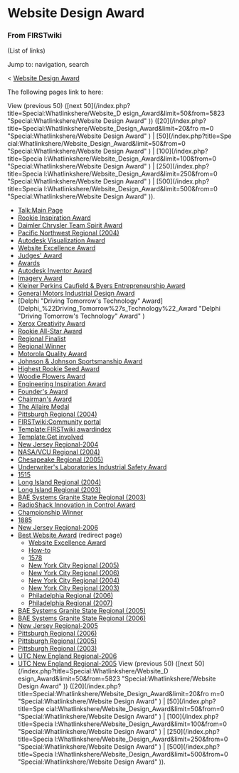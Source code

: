 # Website Design Award

### From FIRSTwiki

(List of links)

Jump to: navigation, search

&lt; [Website Design Award](/index.php?title=Website_Design_Award&redirect=no
"Website Design Award" )  

The following pages link to here:

View (previous 50) ([next 50](/index.php?title=Special:Whatlinkshere/Website_D
esign_Award&limit=50&from=5823 "Special:Whatlinkshere/Website Design Award" ))
([20](/index.php?title=Special:Whatlinkshere/Website_Design_Award&limit=20&fro
m=0 "Special:Whatlinkshere/Website Design Award" ) | [50](/index.php?title=Spe
cial:Whatlinkshere/Website_Design_Award&limit=50&from=0
"Special:Whatlinkshere/Website Design Award" ) | [100](/index.php?title=Specia
l:Whatlinkshere/Website_Design_Award&limit=100&from=0
"Special:Whatlinkshere/Website Design Award" ) | [250](/index.php?title=Specia
l:Whatlinkshere/Website_Design_Award&limit=250&from=0
"Special:Whatlinkshere/Website Design Award" ) | [500](/index.php?title=Specia
l:Whatlinkshere/Website_Design_Award&limit=500&from=0
"Special:Whatlinkshere/Website Design Award" )).

  * [Talk:Main Page](Talk:Main_Page "Talk:Main Page" )
  * [Rookie Inspiration Award](Rookie_Inspiration_Award "Rookie Inspiration Award" )
  * [Daimler Chrysler Team Spirit Award](Daimler_Chrysler_Team_Spirit_Award "Daimler Chrysler Team Spirit Award" )
  * [Pacific Northwest Regional (2004)](Pacific_Northwest_Regional_%282004%29 "Pacific Northwest Regional \(2004\)" )
  * [Autodesk Visualization Award](Autodesk_Visualization_Award "Autodesk Visualization Award" )
  * [Website Excellence Award](Website_Excellence_Award "Website Excellence Award" )
  * [Judges' Award](Judges%27_Award "Judges' Award" )
  * [Awards](Awards "Awards" )
  * [Autodesk Inventor Award](Autodesk_Inventor_Award "Autodesk Inventor Award" )
  * [Imagery Award](Imagery_Award "Imagery Award" )
  * [Kleiner Perkins Caufield &amp; Byers Entrepreneurship Award](Kleiner_Perkins_Caufield_%26_Byers_Entrepreneurship_Award "Kleiner Perkins Caufield & Byers Entrepreneurship Award" )
  * [General Motors Industrial Design Award](General_Motors_Industrial_Design_Award "General Motors Industrial Design Award" )
  * [Delphi "Driving Tomorrow's Technology" Award](Delphi_%22Driving_Tomorrow%27s_Technology%22_Award "Delphi "Driving Tomorrow's Technology" Award" )
  * [Xerox Creativity Award](Xerox_Creativity_Award "Xerox Creativity Award" )
  * [Rookie All-Star Award](Rookie_All-Star_Award "Rookie All-Star Award" )
  * [Regional Finalist](Regional_Finalist "Regional Finalist" )
  * [Regional Winner](Regional_Winner "Regional Winner" )
  * [Motorola Quality Award](Motorola_Quality_Award "Motorola Quality Award" )
  * [Johnson &amp; Johnson Sportsmanship Award](Johnson_%26_Johnson_Sportsmanship_Award "Johnson & Johnson Sportsmanship Award" )
  * [Highest Rookie Seed Award](Highest_Rookie_Seed_Award "Highest Rookie Seed Award" )
  * [Woodie Flowers Award](Woodie_Flowers_Award "Woodie Flowers Award" )
  * [Engineering Inspiration Award](Engineering_Inspiration_Award "Engineering Inspiration Award" )
  * [Founder's Award](Founder%27s_Award "Founder's Award" )
  * [Chairman's Award](Chairman%27s_Award "Chairman's Award" )
  * [The Allaire Medal](The_Allaire_Medal "The Allaire Medal" )
  * [Pittsburgh Regional (2004)](Pittsburgh_Regional_%282004%29 "Pittsburgh Regional \(2004\)" )
  * [FIRSTwiki:Community portal](FIRSTwiki:Community_portal "FIRSTwiki:Community portal" )
  * [Template:FIRSTwiki awardindex](Template:FIRSTwiki_awardindex "Template:FIRSTwiki awardindex" )
  * [Template:Get involved](Template:Get_involved "Template:Get involved" )
  * [New Jersey Regional-2004](New_Jersey_Regional-2004 "New Jersey Regional-2004" )
  * [NASA/VCU Regional (2004)](NASA/VCU_Regional_%282004%29 "NASA/VCU Regional \(2004\)" )
  * [Chesapeake Regional (2005)](Chesapeake_Regional_%282005%29 "Chesapeake Regional \(2005\)" )
  * [Underwriter's Laboratories Industrial Safety Award](Underwriter%27s_Laboratories_Industrial_Safety_Award "Underwriter's Laboratories Industrial Safety Award" )
  * [1515](1515 "1515" )
  * [Long Island Regional (2004)](Long_Island_Regional_%282004%29 "Long Island Regional \(2004\)" )
  * [Long Island Regional (2003)](Long_Island_Regional_%282003%29 "Long Island Regional \(2003\)" )
  * [BAE Systems Granite State Regional (2003)](BAE_Systems_Granite_State_Regional_%282003%29 "BAE Systems Granite State Regional \(2003\)" )
  * [RadioShack Innovation in Control Award](RadioShack_Innovation_in_Control_Award "RadioShack Innovation in Control Award" )
  * [Championship Winner](Championship_Winner "Championship Winner" )
  * [1885](1885 "1885" )
  * [New Jersey Regional-2006](New_Jersey_Regional-2006 "New Jersey Regional-2006" )
  * [Best Website Award](/index.php?title=Best_Website_Award&redirect=no "Best Website Award" ) (redirect page) 
    * [Website Excellence Award](Website_Excellence_Award "Website Excellence Award" )
    * [How-to](How-to "How-to" )
    * [1578](1578 "1578" )
    * [New York City Regional (2005)](New_York_City_Regional_%282005%29 "New York City Regional \(2005\)" )
    * [New York City Regional (2006)](New_York_City_Regional_%282006%29 "New York City Regional \(2006\)" )
    * [New York City Regional (2004)](New_York_City_Regional_%282004%29 "New York City Regional \(2004\)" )
    * [New York City Regional (2003)](New_York_City_Regional_%282003%29 "New York City Regional \(2003\)" )
    * [Philadelphia Regional (2006)](Philadelphia_Regional_%282006%29 "Philadelphia Regional \(2006\)" )
    * [Philadelphia Regional (2007)](Philadelphia_Regional_%282007%29 "Philadelphia Regional \(2007\)" )
  * [BAE Systems Granite State Regional (2005)](BAE_Systems_Granite_State_Regional_%282005%29 "BAE Systems Granite State Regional \(2005\)" )
  * [BAE Systems Granite State Regional (2006)](BAE_Systems_Granite_State_Regional_%282006%29 "BAE Systems Granite State Regional \(2006\)" )
  * [New Jersey Regional-2005](New_Jersey_Regional-2005 "New Jersey Regional-2005" )
  * [Pittsburgh Regional (2006)](Pittsburgh_Regional_%282006%29 "Pittsburgh Regional \(2006\)" )
  * [Pittsburgh Regional (2005)](Pittsburgh_Regional_%282005%29 "Pittsburgh Regional \(2005\)" )
  * [Pittsburgh Regional (2003)](Pittsburgh_Regional_%282003%29 "Pittsburgh Regional \(2003\)" )
  * [UTC New England Regional-2006](UTC_New_England_Regional-2006 "UTC New England Regional-2006" )
  * [UTC New England Regional-2005](UTC_New_England_Regional-2005 "UTC New England Regional-2005" )
View (previous 50) ([next 50](/index.php?title=Special:Whatlinkshere/Website_D
esign_Award&limit=50&from=5823 "Special:Whatlinkshere/Website Design Award" ))
([20](/index.php?title=Special:Whatlinkshere/Website_Design_Award&limit=20&fro
m=0 "Special:Whatlinkshere/Website Design Award" ) | [50](/index.php?title=Spe
cial:Whatlinkshere/Website_Design_Award&limit=50&from=0
"Special:Whatlinkshere/Website Design Award" ) | [100](/index.php?title=Specia
l:Whatlinkshere/Website_Design_Award&limit=100&from=0
"Special:Whatlinkshere/Website Design Award" ) | [250](/index.php?title=Specia
l:Whatlinkshere/Website_Design_Award&limit=250&from=0
"Special:Whatlinkshere/Website Design Award" ) | [500](/index.php?title=Specia
l:Whatlinkshere/Website_Design_Award&limit=500&from=0
"Special:Whatlinkshere/Website Design Award" )).

